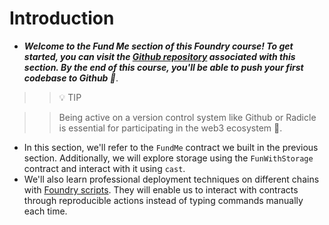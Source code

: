# Introduction
- ***Welcome to the Fund Me section of this Foundry course! To get started, you can visit the [Github repository](https://github.com/Cyfrin/foundry-fund-me-cu) associated with this section. By the end of this course, you'll be able to push your first codebase to Github 🎉***.

>> 💡 TIP

>> Being active on a version control system like Github or Radicle is essential for participating in the web3 ecosystem 👥.

- In this section, we'll refer to the `FundMe` contract we built in the previous section. Additionally, we will explore storage using the `FunWithStorage` contract and interact with it using `cast`.
- We'll also learn professional deployment techniques on different chains with [Foundry scripts](https://github.com/Cyfrin/foundry-fund-me-cu/blob/main/script/DeployFundMe.s.sol). They will enable us to interact with contracts through reproducible actions instead of typing commands manually each time.